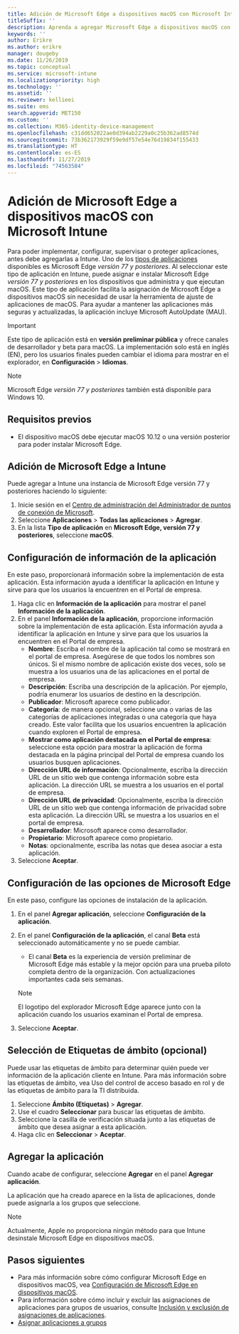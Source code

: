 ```yaml
---
title: Adición de Microsoft Edge a dispositivos macOS con Microsoft Intune
titleSuffix: ''
description: Aprenda a agregar Microsoft Edge a dispositivos macOS con Microsoft Intune.
keywords: ''
author: Erikre
ms.author: erikre
manager: dougeby
ms.date: 11/26/2019
ms.topic: conceptual
ms.service: microsoft-intune
ms.localizationpriority: high
ms.technology: ''
ms.assetid: ''
ms.reviewer: kellieei
ms.suite: ems
search.appverid: MET150
ms.custom: ''
ms.collection: M365-identity-device-management
ms.openlocfilehash: c31dd652022ae0d394ab2229a0c25b362ad8574d
ms.sourcegitcommit: 73b362173929f59e9df57e54e76d19834f155433
ms.translationtype: HT
ms.contentlocale: es-ES
ms.lasthandoff: 11/27/2019
ms.locfileid: "74563584"
---
```

# <a name="add-microsoft-edge-to-macos-devices-using-microsoft-intune"></a>Adición de Microsoft Edge a dispositivos macOS con Microsoft Intune

Para poder implementar, configurar, supervisar o proteger aplicaciones, antes debe agregarlas a Intune. Uno de los [tipos de aplicaciones](~/apps/apps-add.md#app-types-in-microsoft-intune) disponibles es Microsoft Edge *versión 77 y posteriores*. Al seleccionar este tipo de aplicación en Intune, puede asignar e instalar Microsoft Edge *versión 77 y posteriores* en los dispositivos que administra y que ejecutan macOS. Este tipo de aplicación facilita la asignación de Microsoft Edge a dispositivos macOS sin necesidad de usar la herramienta de ajuste de aplicaciones de macOS. Para ayudar a mantener las aplicaciones más seguras y actualizadas, la aplicación incluye Microsoft AutoUpdate (MAU).

> [!IMPORTANT]
> Este tipo de aplicación está en **versión preliminar pública** y ofrece canales de desarrollador y beta para macOS. La implementación solo está en inglés (EN), pero los usuarios finales pueden cambiar el idioma para mostrar en el explorador, en **Configuración** > **Idiomas**. 

> [!NOTE]
> Microsoft Edge *versión 77 y posteriores* también está disponible para Windows 10.

## <a name="prerequisites"></a>Requisitos previos
- El dispositivo macOS debe ejecutar macOS 10.12 o una versión posterior para poder instalar Microsoft Edge.

## <a name="add-microsoft-edge-to-intune"></a>Adición de Microsoft Edge a Intune
Puede agregar a Intune una instancia de Microsoft Edge versión 77 y posteriores haciendo lo siguiente:

1. Inicie sesión en el [Centro de administración del Administrador de puntos de conexión de Microsoft](https://go.microsoft.com/fwlink/?linkid=2109431).
2. Seleccione **Aplicaciones** > **Todas las aplicaciones** > **Agregar**.
3. En la lista **Tipo de aplicación** en **Microsoft Edge, versión 77 y posteriores**, seleccione **macOS**.

## <a name="configure-app-information"></a>Configuración de información de la aplicación
En este paso, proporcionará información sobre la implementación de esta aplicación. Esta información ayuda a identificar la aplicación en Intune y sirve para que los usuarios la encuentren en el Portal de empresa.

1. Haga clic en **Información de la aplicación** para mostrar el panel **Información de la aplicación**.
2. En el panel **Información de la aplicación**, proporcione información sobre la implementación de esta aplicación. Esta información ayuda a identificar la aplicación en Intune y sirve para que los usuarios la encuentren en el Portal de empresa.
    - **Nombre**: Escriba el nombre de la aplicación tal como se mostrará en el portal de empresa. Asegúrese de que todos los nombres son únicos. Si el mismo nombre de aplicación existe dos veces, solo se muestra a los usuarios una de las aplicaciones en el portal de empresa.
    - **Descripción**: Escriba una descripción de la aplicación. Por ejemplo, podría enumerar los usuarios de destino en la descripción.
    - **Publicador**: Microsoft aparece como publicador.
    - **Categoría**: de manera opcional, seleccione una o varias de las categorías de aplicaciones integradas o una categoría que haya creado. Este valor facilita que los usuarios encuentren la aplicación cuando exploren el Portal de empresa.
    - **Mostrar como aplicación destacada en el Portal de empresa**: seleccione esta opción para mostrar la aplicación de forma destacada en la página principal del Portal de empresa cuando los usuarios busquen aplicaciones.
    - **Dirección URL de información**: Opcionalmente, escriba la dirección URL de un sitio web que contenga información sobre esta aplicación. La dirección URL se muestra a los usuarios en el portal de empresa.
    - **Dirección URL de privacidad**: Opcionalmente, escriba la dirección URL de un sitio web que contenga información de privacidad sobre esta aplicación. La dirección URL se muestra a los usuarios en el portal de empresa.
    - **Desarrollador**: Microsoft aparece como desarrollador.
    - **Propietario**: Microsoft aparece como propietario.
    - **Notas**: opcionalmente, escriba las notas que desea asociar a esta aplicación.
3. Seleccione **Aceptar**.

## <a name="configure-microsoft-edge-settings"></a>Configuración de las opciones de Microsoft Edge
En este paso, configure las opciones de instalación de la aplicación.

1. En el panel **Agregar aplicación**, seleccione **Configuración de la aplicación**.
2. En el panel **Configuración de la aplicación**, el canal **Beta** está seleccionado automáticamente y no se puede cambiar.
    - El canal **Beta** es la experiencia de versión preliminar de Microsoft Edge más estable y la mejor opción para una prueba piloto completa dentro de la organización. Con actualizaciones importantes cada seis semanas.

    > [!NOTE]
    > El logotipo del explorador Microsoft Edge aparece junto con la aplicación cuando los usuarios examinan el Portal de empresa.
3.  Seleccione **Aceptar**.

## <a name="select-scope-tags-optional"></a>Selección de Etiquetas de ámbito (opcional)
Puede usar las etiquetas de ámbito para determinar quién puede ver información de la aplicación cliente en Intune. Para más información sobre las etiquetas de ámbito, vea Uso del control de acceso basado en rol y de las etiquetas de ámbito para la TI distribuida.
1.  Seleccione **Ámbito (Etiquetas)**  > **Agregar**.
2.  Use el cuadro **Seleccionar** para buscar las etiquetas de ámbito.
3.  Seleccione la casilla de verificación situada junto a las etiquetas de ámbito que desea asignar a esta aplicación.
4.  Haga clic en **Seleccionar** > **Aceptar**.

## <a name="add-the-app"></a>Agregar la aplicación
Cuando acabe de configurar, seleccione **Agregar** en el panel **Agregar aplicación**. 

La aplicación que ha creado aparece en la lista de aplicaciones, donde puede asignarla a los grupos que seleccione. 

> [!NOTE]
> Actualmente, Apple no proporciona ningún método para que Intune desinstale Microsoft Edge en dispositivos macOS.

## <a name="next-steps"></a>Pasos siguientes
- Para más información sobre cómo configurar Microsoft Edge en dispositivos macOS, vea [Configuración de Microsoft Edge en dispositivos macOS](https://docs.microsoft.com/deployedge/configure-microsoft-edge-on-mac).
- Para información sobre cómo incluir y excluir las asignaciones de aplicaciones para grupos de usuarios, consulte [Inclusión y exclusión de asignaciones de aplicaciones](~/apps/apps-inc-exl-assignments.md).
- [Asignar aplicaciones a grupos](~/apps/apps-deploy.md)

